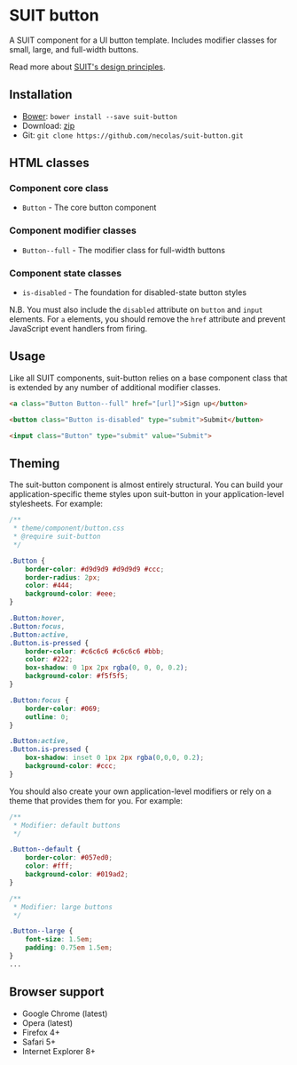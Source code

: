 # SUIT button

A SUIT component for a UI button template. Includes modifier classes for small,
large, and full-width buttons.

Read more about [SUIT's design principles](https://github.com/necolas/suit/).

## Installation

* [Bower](http://bower.io/): `bower install --save suit-button`
* Download: [zip](https://github.com/necolas/suit-button/zipball/master)
* Git: `git clone https://github.com/necolas/suit-button.git`

## HTML classes

### Component core class

* `Button` - The core button component

### Component modifier classes

* `Button--full` - The modifier class for full-width buttons

### Component state classes

* `is-disabled` - The foundation for disabled-state button styles

N.B. You must also include the `disabled` attribute on `button` and `input`
elements. For `a` elements, you should remove the `href` attribute and prevent
JavaScript event handlers from firing.

## Usage

Like all SUIT components, suit-button relies on a base component class that is
extended by any number of additional modifier classes.

```html
<a class="Button Button--full" href="[url]">Sign up</button>

<button class="Button is-disabled" type="submit">Submit</button>

<input class="Button" type="submit" value="Submit">
```

## Theming

The suit-button component is almost entirely structural. You can build your
application-specific theme styles upon suit-button in your application-level
stylesheets. For example:

```css
/**
 * theme/component/button.css
 * @require suit-button
 */

.Button {
    border-color: #d9d9d9 #d9d9d9 #ccc;
    border-radius: 2px;
    color: #444;
    background-color: #eee;
}

.Button:hover,
.Button:focus,
.Button:active,
.Button.is-pressed {
    border-color: #c6c6c6 #c6c6c6 #bbb;
    color: #222;
    box-shadow: 0 1px 2px rgba(0, 0, 0, 0.2);
    background-color: #f5f5f5;
}

.Button:focus {
    border-color: #069;
    outline: 0;
}

.Button:active,
.Button.is-pressed {
    box-shadow: inset 0 1px 2px rgba(0,0,0, 0.2);
    background-color: #ccc;
}
```

You should also create your own application-level modifiers or rely on a theme
that provides them for you. For example:

```css
/**
 * Modifier: default buttons
 */

.Button--default {
    border-color: #057ed0;
    color: #fff;
    background-color: #019ad2;
}

/**
 * Modifier: large buttons
 */

.Button--large {
    font-size: 1.5em;
    padding: 0.75em 1.5em;
}
...
```

## Browser support

* Google Chrome (latest)
* Opera (latest)
* Firefox 4+
* Safari 5+
* Internet Explorer 8+
